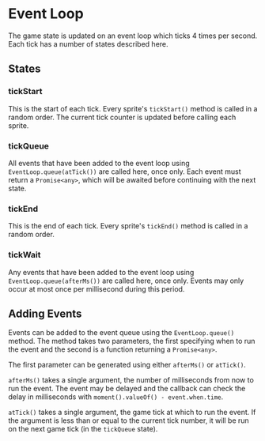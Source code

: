 # Event Loop

The game state is updated on an event loop which ticks 4 times per second. Each tick has a number of states described
here.

## States

### tickStart

This is the start of each tick. Every sprite's `tickStart()` method is called in a random order. The current tick
counter is updated before calling each sprite.

### tickQueue

All events that have been added to the event loop using `EventLoop.queue(atTick())` are called here, once only. Each
event must return a `Promise<any>`, which will be awaited before continuing with the next state.

### tickEnd

This is the end of each tick. Every sprite's `tickEnd()` method is called in a random order.

### tickWait

Any events that have been added to the event loop using `EventLoop.queue(afterMs())` are called here, once only.
Events may only occur at most once per millisecond during this period.

## Adding Events

Events can be added to the event queue using the `EventLoop.queue()` method. The method takes two parameters, the first
specifying when to run the event and the second is a function returning a `Promise<any>`.

The first parameter can be generated using either `afterMs()` or `atTick()`.

`afterMs()` takes a single argument, the number of milliseconds from now to run the event. The event may be delayed and
the callback can check the delay in milliseconds with `moment().valueOf() - event.when.time`.

`atTick()` takes a single argument, the game tick at which to run the event. If the argument is less than or equal to
the current tick number, it will be run on the next game tick (in the `tickQueue` state).
